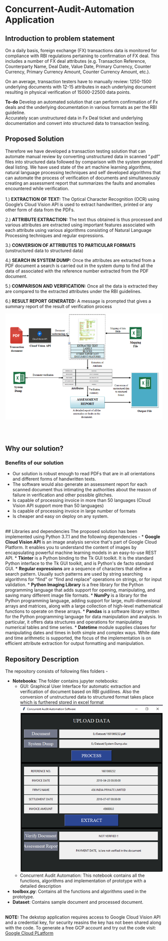 # Concurrent-Audit-Automation Application
## Introduction to problem statement

On a daily basis, foreign exchange (FX) transactions data is monitored for compliance with RBI regulations pertaining to confirmation of FX deal. This includes a number of FX deal attributes (e.g. Transaction Reference,  Counterparty Name, Deal Date, Value Date, Primary Currency, Counter Currency, Primary Currency Amount, Counter Currency Amount, etc.). 

On an average, transaction testers have to manually review:
1250-1500 underlying documents with 12-15 attributes in each underlying document resulting in physical verification of 15000-22500 data points.

<b>To-do</b>
Develop an automated solution that can perform confirmation of Fx deals and the underlying documentation in various formats as per the RBI guideline.
<br>
Accurately scan unstructured data in Fx Deal ticket and underlying documentation and convert into structured data to transaction testing.


## Proposed Solution
Therefore we have developed a transaction testing solution that can automate manual review by converting unstructured data in scanned “.pdf” files into structured data followed by comparison with the system generated deal listing.
We have used state of the art machine learning algorithms, natural language processing techniques and self developed algorithms that can automate the process of verification of documents and simultaneously creating an assessment report that summarizes the faults and anomalies encountered while verification.<br><br>
1.) <b>EXTRACTION OF TEXT:</b> The Optical Character Recognition (OCR) using Google’s Cloud Vision API is used to extract handwritten, printed or any other form of data from the PDFs.<br> 

2.) <b>ATTRIBUTE EXTRACTION:</b> The text thus obtained is thus processed and various attributes  are extracted using important features associated with each attribute using various algorithms consisting of Natural Language Processing techniques and regular expressions.<br>

3.) <b>CONVERSION OF ATTRIBUTES TO PARTICULAR FORMATS</b> (unstructured data to structured data)<br>

4.) <b>SEARCH IN SYSTEM DUMP:</b>  Once the attributes are extracted from a PDF document a search is carried out in the system dump to find all the data of associated with the reference number extracted from the PDF document.<br>

5.) <b>COMPARISON AND VERIFICATION:</b> Once all the data is extracted they are compared to the extracted attributes under the RBI guidelines.<br>

6.) <b>RESULT REPORT GENERATED:</b> A message is prompted that gives a summary report of the result of verification process


![Flow diagram](./figures/Flow_diagram.PNG)


<br><br>
## Why our solution?
### <b>Benefits of our solution</b>
  * Our solution is robust enough to read PDFs that are in all orientations and different forms of handwritten texts.
  * The software would also generate an assessment report for each scanned document thus intimating the authorities about the reason of failure in verification and other possible glitches.
  * Is capable of processing invoice in more than 50 languages (Cloud Vision API support more than 50 languages)
  * Is capable of processing invoice in large number of formats
  * Is cheaper and easy on deploy on any system.
<br>
## Libraries and dependencies
The proposed solution has been implemented using Python 3.7.1 and the following dependencies - 
* <b>Google Cloud Vision API </b> is an image analysis service that's part of Google Cloud Platform. It enables you to understand the content of images by encapsulating powerful machine learning models in an easy-to-use REST API. 
* <b>Tkinter</b> is a Python binding to the Tk GUI toolkit. It is the standard Python interface to the Tk GUI toolkit, and is Python's de facto standard GUI. 
* <b>Regular expressions</b> are a sequence of characters that define a search pattern. Usually such patterns are used by string searching algorithms for "find" or "find and replace" operations on strings, or for input validation.
* <b>Python Imaging Library</b> is a free library for the Python programming language that adds support for opening, manipulating, and saving many different image file formats. 
* <b>NumPy</b> is a library for the Python programming language, adding support for large, multi-dimensional arrays and matrices, along with a large collection of high-level mathematical functions to operate on these arrays.
* <b>Pandas</b> is a software library written for the Python programming language for data manipulation and analysis. In particular, it offers data structures and operations for manipulating numerical tables and time series.
* <b>Datetime</b> module supplies classes for manipulating dates and times in both simple and complex ways. While date and time arithmetic is supported, the focus of the implementation is on efficient attribute extraction for output formatting and manipulation.


## Repository Description
The repository consists of following files folders -
* <b>Notebooks</b>: The folder contains jupyter notebooks:
  - GUI: Graphical User Interface for automatic extraction and verification of document based on RBI guidilines. Also the conversion of unstructured data to structured format takes place which is furthered stored in excel format  
  ![GUI](./figures/gui.PNG)
  - Concurrent Audit Automation: This notebook contains all the functions, algorithms and implementation of prototype with a detailed description
* <b>toolbox.py</b>: Contains all the functions and algorithms used in the prototype.
* <b>Dataset</b>: Contains sample document and processed document.
<br><br>

<b>NOTE:</b> The dekstop application requires access to Google Cloud Vision API and a credential key, for security reasins the key has not been shared along with the code. To generate a free GCP account and try out the code visit: [Google Cloud PLatform](https://cloud.google.com/vision/docs/quickstart-client-libraries#client-libraries-install-python)

